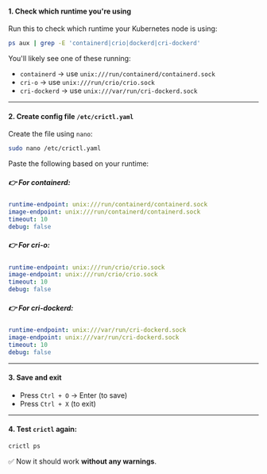 #### 1. **Check which runtime you're using**

Run this to check which runtime your Kubernetes node is using:

```bash
ps aux | grep -E 'containerd|crio|dockerd|cri-dockerd'
```

You'll likely see one of these running:

* `containerd` → use `unix:///run/containerd/containerd.sock`
* `cri-o` → use `unix:///run/crio/crio.sock`
* `cri-dockerd` → use `unix:///var/run/cri-dockerd.sock`

---

#### 2. **Create config file** `/etc/crictl.yaml`

Create the file using `nano`:

```bash
sudo nano /etc/crictl.yaml
```

Paste the following based on your runtime:

##### 👉 For **containerd**:

```yaml
runtime-endpoint: unix:///run/containerd/containerd.sock
image-endpoint: unix:///run/containerd/containerd.sock
timeout: 10
debug: false
```

##### 👉 For **cri-o**:

```yaml
runtime-endpoint: unix:///run/crio/crio.sock
image-endpoint: unix:///run/crio/crio.sock
timeout: 10
debug: false
```

##### 👉 For **cri-dockerd**:

```yaml
runtime-endpoint: unix:///var/run/cri-dockerd.sock
image-endpoint: unix:///var/run/cri-dockerd.sock
timeout: 10
debug: false
```

---

#### 3. **Save and exit**

* Press `Ctrl + O` → Enter (to save)
* Press `Ctrl + X` (to exit)

---

#### 4. **Test `crictl` again**:

```bash
crictl ps
```

✅ Now it should work **without any warnings**.
